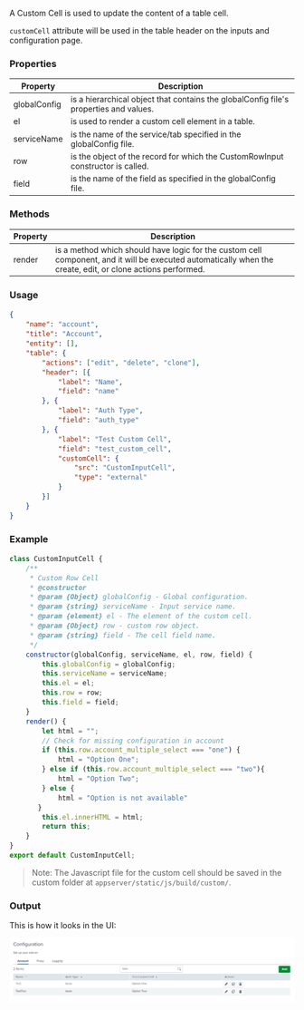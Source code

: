 A Custom Cell is used to update the content of a table cell.

`customCell` attribute will be used in the table header on the inputs and configuration page.

### Properties

| Property     | Description                                                                           |
|--------------|---------------------------------------------------------------------------------------|
| globalConfig | is a hierarchical object that contains the globalConfig file's properties and values. |
| el           | is used to render a custom cell element in a table.                                   |
| serviceName  | is the name of the service/tab specified in the globalConfig file.                    |
| row          | is the object of the record for which the CustomRowInput constructor is called.       |
| field        | is the name of the field as specified in the globalConfig file.                       |

### Methods

| Property | Description                                                                                                                                                 |
|----------|-------------------------------------------------------------------------------------------------------------------------------------------------------------|
| render   | is a method which should have logic for the custom cell component, and it will be executed automatically when the create, edit, or clone actions performed. |

### Usage

```json
{
    "name": "account",
    "title": "Account",
    "entity": [],
    "table": {
        "actions": ["edit", "delete", "clone"],
        "header": [{
            "label": "Name",
            "field": "name"
        }, {
            "label": "Auth Type",
            "field": "auth_type"
        }, {
            "label": "Test Custom Cell",
            "field": "test_custom_cell",
            "customCell": {
                "src": "CustomInputCell",
                "type": "external"
            }
        }]
    }
}
```

### Example

```js
class CustomInputCell {
    /**
     * Custom Row Cell
     * @constructor
     * @param {Object} globalConfig - Global configuration.
     * @param {string} serviceName - Input service name.
     * @param {element} el - The element of the custom cell.
     * @param {Object} row - custom row object.
     * @param {string} field - The cell field name.
     */
    constructor(globalConfig, serviceName, el, row, field) {
        this.globalConfig = globalConfig;
        this.serviceName = serviceName;
        this.el = el;
        this.row = row;
        this.field = field;
    }
    render() {
        let html = "";
        // Check for missing configuration in account
        if (this.row.account_multiple_select === "one") {
            html = "Option One";
        } else if (this.row.account_multiple_select === "two"){
            html = "Option Two";
        } else {
            html = "Option is not available"
       }
        this.el.innerHTML = html;
        return this;
    }
}
export default CustomInputCell; 
```

> Note: The Javascript file for the custom cell should be saved in the custom folder at `appserver/static/js/build/custom/`.

### Output

This is how it looks in the UI:

![image](../images/custom_ui_extensions/Custom_Cell_Output.png)
